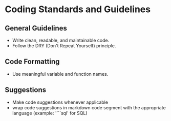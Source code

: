 # Coding Standards and Guidelines

## General Guidelines
- Write clean, readable, and maintainable code.
- Follow the DRY (Don't Repeat Yourself) principle.

## Code Formatting
- Use meaningful variable and function names.

## Suggestions
- Make code suggestions whenever applicable
- wrap code suggestions in markdown code segment with the appropriate language (example: '```sql' for SQL)
